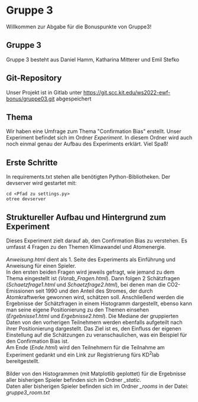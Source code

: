 # Gruppe 3

Willkommen zur Abgabe für die Bonuspunkte von Gruppe3!

## Gruppe 3

Gruppe 3 besteht aus Daniel Hamm, Katharina Mitterer und Emil Stefko

## Git-Repository

Unser Projekt ist in Gitlab unter https://git.scc.kit.edu/ws2022-ewf-bonus/gruppe03.git abgespeichert

## Thema

Wir haben eine Umfrage zum Thema "Confirmation Bias" erstellt. Unser Experiment befindet sich im Ordner 
<i>Experiment</i>. In diesem Ordner wird auch noch einmal genau der Aufbau des Experiments erklärt. Viel Spaß!

## Erste Schritte

In requirements.txt stehen alle benötigten Python-Bibliotheken. 
Der devserver wird gestartet mit:

```
cd <Pfad zu settings.py>
otree devserver
```

## Struktureller Aufbau und Hintergrund zum Experiment

Dieses Experiment zielt darauf ab, 
den Confirmation Bias zu verstehen. 
Es umfasst 4 Fragen zu den Themen Klimawandel und Atomenergie. <br>
<br>
<i>Anweisung.html</i> dient als 1. Seite des Experiments als Einführung und Anweisung für einen Spieler. <br>
In den ersten beiden Fragen wird jeweils gefragt, wie jemand zu dem Thema eingestellt ist (<i>Vorab_Fragen.html</i>).
Dann folgen 2 Schätzfragen (<i>Schaetzfrage1.html</i> und <i>Schaetzfrage2.html</i>), bei denen man die CO2-Emissionen 
seit 1990 und den Anteil des Stromes, 
der durch Atomkraftwerke gewonnen wird, schätzen soll. Anschließend werden die Ergebnisse der Schätzfragen 
in einem Histogramm dargestellt, ebenso kann man seine eigene Positionierung zu den Themen einsehen
(<i>Ergebnisse1.html</i> und <i>Ergebnisse2.html</i>). 
Die Mediane der gruppierten Daten von den vorherigen Teilnehmern werden ebenfalls aufgeteilt 
nach ihrer Positionierung dargestellt. 
Das Ziel ist es, den Einfluss der eigenen Einstellung auf die Schätzungen zu veranschaulichen, 
was ein Beispiel für den Confirmation Bias ist. <br>
Am Ende (<i>Ende.html</i>) wird den Teilnehmern für die Teilnahme am Experiment gedankt und ein Link zur Registrierung 
fürs KD<sup>2</sup>lab bereitgestellt. <br>
<br>
Bilder von den Histogrammen (mit Matplotlib geplottet) für die Ergebnisse aller bisherigen Spieler befinden sich im 
Ordner <i>_static</i>. <br>
Daten aller bisherigen Spieler befinden sich im Ordner <i>_rooms</i> in der Datei: <i>gruppe3_room.txt</i> 


